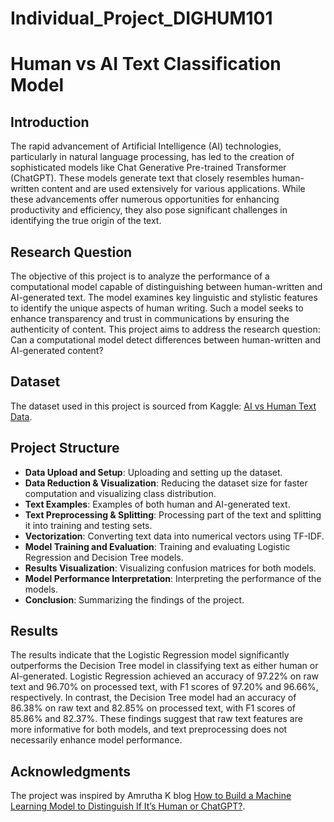# Individual_Project_DIGHUM101
# Human vs AI Text Classification Model

## Introduction

The rapid advancement of Artificial Intelligence (AI) technologies, particularly in natural language processing, has led to the creation of sophisticated models like Chat Generative Pre-trained Transformer (ChatGPT). These models generate text that closely resembles human-written content and are used extensively for various applications. While these advancements offer numerous opportunities for enhancing productivity and efficiency, they also pose significant challenges in identifying the true origin of the text.

## Research Question

The objective of this project is to analyze the performance of a computational model capable of distinguishing between human-written and AI-generated text. The model examines key linguistic and stylistic features to identify the unique aspects of human writing. Such a model seeks to enhance transparency and trust in communications by ensuring the authenticity of content. This project aims to address the research question: Can a computational model detect differences between human-written and AI-generated content?

## Dataset

The dataset used in this project is sourced from Kaggle: [AI vs Human Text Data](https://www.kaggle.com/datasets/shanegerami/ai-vs-human-text/data).

## Project Structure

- **Data Upload and Setup**: Uploading and setting up the dataset.
- **Data Reduction & Visualization**: Reducing the dataset size for faster computation and visualizing class distribution.
- **Text Examples**: Examples of both human and AI-generated text.
- **Text Preprocessing & Splitting**: Processing part of the text and splitting it into training and testing sets.
- **Vectorization**: Converting text data into numerical vectors using TF-IDF.
- **Model Training and Evaluation**: Training and evaluating Logistic Regression and Decision Tree models.
- **Results Visualization**: Visualizing confusion matrices for both models.
- **Model Performance Interpretation**: Interpreting the performance of the models.
- **Conclusion**: Summarizing the findings of the project.

## Results

The results indicate that the Logistic Regression model significantly outperforms the Decision Tree model in classifying text as either human or AI-generated. Logistic Regression achieved an accuracy of 97.22% on raw text and 96.70% on processed text, with F1 scores of 97.20% and 96.66%, respectively. In contrast, the Decision Tree model had an accuracy of 86.38% on raw text and 82.85% on processed text, with F1 scores of 85.86% and 82.37%. These findings suggest that raw text features are more informative for both models, and text preprocessing does not necessarily enhance model performance.

## Acknowledgments

The project was inspired by Amrutha K blog [How to Build a Machine Learning Model to Distinguish If It’s Human or ChatGPT?](https://www.analyticsvidhya.com/blog/2023/04/how-to-build-a-machine-learning-model-to-distinguish-if-its-human-or-chatgpt/).
